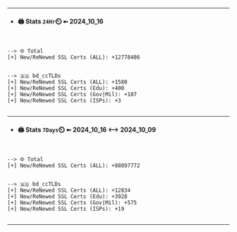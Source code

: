 

---
- #### 🖨️ **Stats** `24Hr`⏲️ ➼ 2024_10_16
```console


--> 🌐 Total
[+] New/ReNewed SSL Certs (ALL): +12778486


--> 🇧🇩 bd_ccTLDs
[+] New/ReNewed SSL Certs (ALL): +1580
[+] New/ReNewed SSL Certs (Edu): +400
[+] New/ReNewed SSL Certs (Gov|Mil): +107
[+] New/ReNewed SSL Certs (ISPs): +3


```

---
- #### 🖨️ **Stats** `7Days`⏲️ ➼ 2024_10_16 <--> 2024_10_09
```console


--> 🌐 Total
[+] New/ReNewed SSL Certs (ALL): +88897772


--> 🇧🇩 bd_ccTLDs
[+] New/ReNewed SSL Certs (ALL): +12834
[+] New/ReNewed SSL Certs (Edu): +3928
[+] New/ReNewed SSL Certs (Gov|Mil): +575
[+] New/ReNewed SSL Certs (ISPs): +19


```

---

